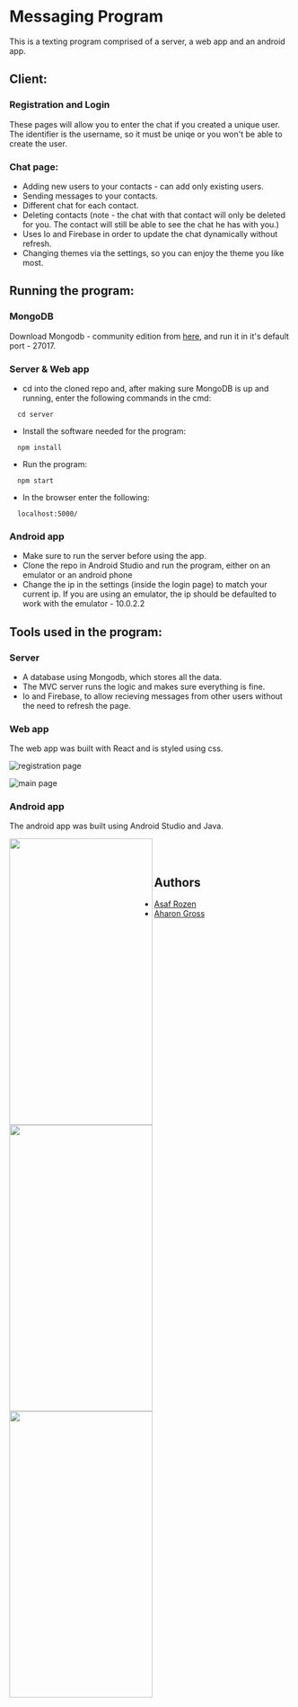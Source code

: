 # Messaging Program

This is a texting program comprised of a server, a web app and an android app.

## Client:
### Registration and Login
These pages will allow you to enter the chat if you created a unique user. The identifier is the username, so it must be uniqe or you won't be able to create the user.

### Chat page:
- Adding new users to your contacts - can add only existing users.
- Sending messages to your contacts.
- Different chat for each contact.
- Deleting contacts (note - the chat with that contact will only be deleted for you. The contact will still be able to see the chat he has with you.)
- Uses Io and Firebase in order to update the chat dynamically without refresh.
- Changing themes via the settings, so you can enjoy the theme you like most.


## Running the program:
### MongoDB
Download Mongodb - community edition from [here](https://www.mongodb.com/try/download/community), and run it in it's default port - 27017.

### Server & Web app
- cd into the cloned repo and, after making sure MongoDB is up and running, enter the following commands in the cmd:
```
  cd server
```
- Install the software needed for the program:
```
  npm install
```
- Run the program:
```
  npm start
```
- In the browser enter the following:
```
  localhost:5000/
```

### Android app
- Make sure to run the server before using the app.
- Clone the repo in Android Studio and run the program, either on an emulator or an android phone
- Change the ip in the settings (inside the login page) to match your current ip. If you are using an emulator, the ip should be defaulted to work with the emulator - 10.0.2.2


## Tools used in the program:
### Server
- A database using Mongodb, which stores all the data.
- The MVC server runs the logic and makes sure everything is fine.
- Io and Firebase, to allow recieving messages from other users without the need to refresh the page.

### Web app
The web app was built with React and is styled using css.

![registration page](https://raw.githubusercontent.com/Asafaar/whatsapp-part-4/comments/screenshots/registration%20web.png?token=GHSAT0AAAAAACAHOMIMNZ726XZBBBYWDTQ6ZEUIIBA)

![main page](https://raw.githubusercontent.com/Asafaar/whatsapp-part-4/comments/screenshots/main%20page%20web.png?token=GHSAT0AAAAAACAHOMIN4TRJVWQLUZZ5DWQGZEUIKLQ)

### Android app
The android app was built using Android Studio and Java.

<a href="url"><img src="https://raw.githubusercontent.com/Asafaar/whatsapp-part-4/comments/screenshots/login%20app.jpg?token=GHSAT0AAAAAACAHOMINLU7E72Q6RR7XMKBQZEUILOA" align="left" height="510" width="255" ></a>

<a href="url"><img src="https://raw.githubusercontent.com/Asafaar/whatsapp-part-4/comments/screenshots/main%20page%20app.jpg?token=GHSAT0AAAAAACAHOMIMPZEBV3XGMFGFCXN2ZEUIKDQ" align="left" height="510" width="255" ></a>

<a href="url"><img src="https://raw.githubusercontent.com/Asafaar/whatsapp-part-4/comments/screenshots/chat%20app.jpg?token=GHSAT0AAAAAACAHOMIMFJFTCSCFPBWOCTB6ZEUIJRQ" align="left" height="510" width="255" ></a>

## <br /><br />Authors

- [Asaf Rozen](https://www.github.com/asafaar)
- [Aharon Gross](https://github.com/AharonGross1)
